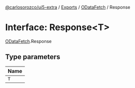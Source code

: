 [@carlosorozco/ui5-extra](../README.md) / [Exports](../modules.md) / [ODataFetch](../modules/ODataFetch.md) / Response

# Interface: Response<T\>

[ODataFetch](../modules/ODataFetch.md).Response

## Type parameters

| Name |
| :------ |
| `T` |
